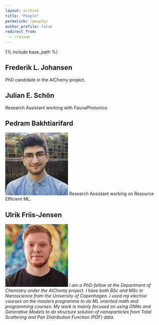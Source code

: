 ```yaml
---
layout: archive
title: "People"
permalink: /people/
author_profile: false
redirect_from:
  - /resume
---
```


{% include base_path %}

Frederik L. Johansen
---
PhD candidate in the AIChemy project. 

Julian E. Schön
---
Research Assistant working with FaunaPhotonics.

Pedram Bakhtiarifard
---
![image](pedram.jpeg) Research Assistant working on Resource Efficient ML.

Ulrik Friis-Jensen
---
![image](ulrik.jpg)
*I am a PhD-fellow at the Department of Chemistry under the AIChemy project. I have both BSc and MSc in Nanoscience from the University of Copenhagen. I used my elective courses on the masters programme to do ML oriented math and programming courses. My work is mainly focused on using GNNs and Generative Models to do structure solution of nanoparticles from Total Scattering and Pair Distribution Function (PDF) data.*

